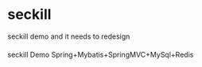 # seckill
seckill demo and it needs to redesign
####
seckill Demo 
Spring+Mybatis+SpringMVC+MySql+Redis
